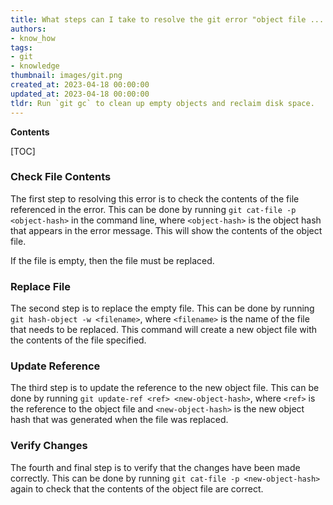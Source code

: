 ```yaml
---
title: What steps can I take to resolve the git error "object file ... is empty"?
authors:
- know_how
tags:
- git
- knowledge
thumbnail: images/git.png
created_at: 2023-04-18 00:00:00
updated_at: 2023-04-18 00:00:00
tldr: Run `git gc` to clean up empty objects and reclaim disk space.
---
```


**Contents**

[TOC]

### Check File Contents

The first step to resolving this error is to check the contents of the file referenced in the error. This can be done by running `git cat-file -p <object-hash>` in the command line, where `<object-hash>` is the object hash that appears in the error message. This will show the contents of the object file.

If the file is empty, then the file must be replaced.

### Replace File

The second step is to replace the empty file. This can be done by running `git hash-object -w <filename>`, where `<filename>` is the name of the file that needs to be replaced. This command will create a new object file with the contents of the file specified.

### Update Reference

The third step is to update the reference to the new object file. This can be done by running `git update-ref <ref> <new-object-hash>`, where `<ref>` is the reference to the object file and `<new-object-hash>` is the new object hash that was generated when the file was replaced.

### Verify Changes

The fourth and final step is to verify that the changes have been made correctly. This can be done by running `git cat-file -p <new-object-hash>` again to check that the contents of the object file are correct.

